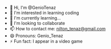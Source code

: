 - 👋 Hi, I'm @GenioTenaz
- 👀 I'm interested in learning coding
- 🌱 I'm currently learning...
- 💞️ I'm looking to collaborate
- 📫 How to contact me: nilton_tenaz@gmail.com
- 😄 Pronouns: Genio_Tenaz
- ⚡ Fun fact: I appear in a video game

<!---
GenioTenaz/GenioTenaz is a ✨ special ✨ repository because its `README.md` (this file) appears on your GitHub profile.
You can click the Preview link to take a look at your changes.
--->
